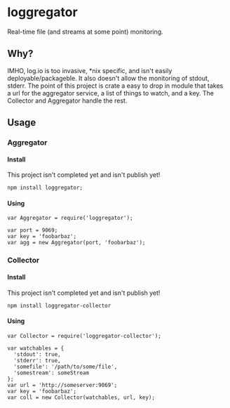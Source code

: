 
# loggregator #

Real-time file (and streams at some point) monitoring. 

## Why? ##

IMHO, log.io is too invasive, *nix specific, and isn't easily deployable/packageble. It also doesn't
allow the monitoring of stdout, stderr. The point of this project is crate a easy to 
drop in module that takes a url for the aggregator service, a list of things to watch, 
and a key. The Collector and Aggregator handle the rest.

## Usage ##

### Aggregator ###

#### Install ####

This project isn't completed yet and isn't publish yet!

    npm install loggregator;

#### Using ####

    var Aggregator = require('loggregator');

    var port = 9069;
    var key = 'foobarbaz';
    var agg = new Aggregator(port, 'foobarbaz');

### Collector ###

#### Install ####

This project isn't completed yet and isn't publish yet!

    npm install loggregator-collector

#### Using ####

    var Collector = require('loggregator-collector');
    
    var watchables = {
      'stdout': true,
      'stderr': true,
      'somefile': '/path/to/some/file',
      'somestream': someStream
    };
    var url = 'http://someserver:9069';
    var key = 'foobarbaz';
    var coll = new Collector(watchables, url, key);